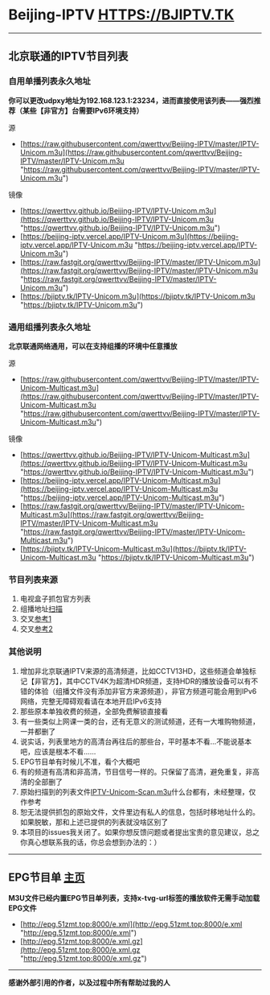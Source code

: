 # Beijing-IPTV [HTTPS://BJIPTV.TK](https://bjiptv.tk "https://bjiptv.tk")

------------

## 北京联通的IPTV节目列表

### 自用单播列表永久地址

**你可以更改udpxy地址为192.168.123.1:23234，进而直接使用该列表——强烈推荐（某些【非官方】台需要IPv6环境支持）**

源

- [https://raw.githubusercontent.com/qwerttvv/Beijing-IPTV/master/IPTV-Unicom.m3u](https://raw.githubusercontent.com/qwerttvv/Beijing-IPTV/master/IPTV-Unicom.m3u "https://raw.githubusercontent.com/qwerttvv/Beijing-IPTV/master/IPTV-Unicom.m3u")

镜像

- [https://qwerttvv.github.io/Beijing-IPTV/IPTV-Unicom.m3u](https://qwerttvv.github.io/Beijing-IPTV/IPTV-Unicom.m3u "https://qwerttvv.github.io/Beijing-IPTV/IPTV-Unicom.m3u")
- [https://beijing-iptv.vercel.app/IPTV-Unicom.m3u](https://beijing-iptv.vercel.app/IPTV-Unicom.m3u "https://beijing-iptv.vercel.app/IPTV-Unicom.m3u")
- [https://raw.fastgit.org/qwerttvv/Beijing-IPTV/master/IPTV-Unicom.m3u](https://raw.fastgit.org/qwerttvv/Beijing-IPTV/master/IPTV-Unicom.m3u "https://raw.fastgit.org/qwerttvv/Beijing-IPTV/master/IPTV-Unicom.m3u")
- [https://bjiptv.tk/IPTV-Unicom.m3u](https://bjiptv.tk/IPTV-Unicom.m3u "https://bjiptv.tk/IPTV-Unicom.m3u")


### 通用组播列表永久地址

**北京联通网络通用，可以在支持组播的环境中任意播放**

源

- [https://raw.githubusercontent.com/qwerttvv/Beijing-IPTV/master/IPTV-Unicom-Multicast.m3u](https://raw.githubusercontent.com/qwerttvv/Beijing-IPTV/master/IPTV-Unicom-Multicast.m3u "https://raw.githubusercontent.com/qwerttvv/Beijing-IPTV/master/IPTV-Unicom-Multicast.m3u")

镜像

- [https://qwerttvv.github.io/Beijing-IPTV/IPTV-Unicom-Multicast.m3u](https://qwerttvv.github.io/Beijing-IPTV/IPTV-Unicom-Multicast.m3u "https://qwerttvv.github.io/Beijing-IPTV/IPTV-Unicom-Multicast.m3u")
- [https://beijing-iptv.vercel.app/IPTV-Unicom-Multicast.m3u](https://beijing-iptv.vercel.app/IPTV-Unicom-Multicast.m3u "https://beijing-iptv.vercel.app/IPTV-Unicom-Multicast.m3u")
- [https://raw.fastgit.org/qwerttvv/Beijing-IPTV/master/IPTV-Unicom-Multicast.m3u](https://raw.fastgit.org/qwerttvv/Beijing-IPTV/master/IPTV-Unicom-Multicast.m3u "https://raw.fastgit.org/qwerttvv/Beijing-IPTV/master/IPTV-Unicom-Multicast.m3u")
- [https://bjiptv.tk/IPTV-Unicom-Multicast.m3u](https://bjiptv.tk/IPTV-Unicom-Multicast.m3u "https://bjiptv.tk/IPTV-Unicom-Multicast.m3u")

### 节目列表来源
1. 电视盒子抓包官方列表
2. 组播地址[扫描](https://github.com/sdhzdmzzl/iptv_channel_scanner_windows "扫描")
3. 交叉[参考1](https://gist.github.com/sdhzdmzzl/93cf74947770066743fff7c7f4fc5820 "参考1")
4. 交叉[参考2](https://github.com/islercn/BeiJing-Unicom-IPTV-List "参考2")

### 其他说明
1. 增加非北京联通IPTV来源的高清频道，比如CCTV13HD，这些频道会单独标记【非官方】，其中CCTV4K为超清HDR频道，支持HDR的播放设备可以有不错的体验（组播文件没有添加非官方来源频道），非官方频道可能会用到IPv6网络，完整无障碍观看请在本地开启IPv6支持
2. 那些原本单独收费的频道，全部免费解锁直接看
3. 有一些类似上网课一类的台，还有无意义的测试频道，还有一大堆购物频道，一并都删了
4. 说实话，列表里地方的高清台再往后的那些台，平时基本不看…不能说基本吧，应该是根本不看……
5. EPG节目单有时候儿不准，看个大概吧
6. 有的频道有高清和非高清，节目信号一样的。只保留了高清，避免重复，非高清的全部删了
7. 原始扫描到的列表文件[IPTV-Unicom-Scan.m3u](https://raw.githubusercontent.com/qwerttvv/Beijing-IPTV/master/IPTV-Unicom-Scan.m3u "IPTV-Unicom-Scan.m3u")什么台都有，未经整理，仅作参考
8. 恕无法提供抓包的原始文件，文件里边有私人的信息，包括时移地址什么的。如果脱敏，那和上述已提供的列表就没啥区别了
9. 本项目的issues我关闭了。如果你想反馈问题或者提出宝贵的意见建议，总之你真心想联系我的话，你总会想到办法的：）

------------

## EPG节目单 [主页](http://epg.51zmt.top:8000/ "主页")

**M3U文件已经内置EPG节目单列表，支持x-tvg-url标签的播放软件无需手动加载EPG文件**

- [http://epg.51zmt.top:8000/e.xml](http://epg.51zmt.top:8000/e.xml "http://epg.51zmt.top:8000/e.xml")
- [http://epg.51zmt.top:8000/e.xml.gz](http://epg.51zmt.top:8000/e.xml.gz "http://epg.51zmt.top:8000/e.xml.gz")

------------

**感谢外部引用的作者，以及过程中所有帮助过我的人**
